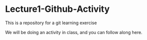 # Lecture1-Github-Activity
This is a repository for a git learning exercise

We will be doing an activity in class, and you can follow along here.
